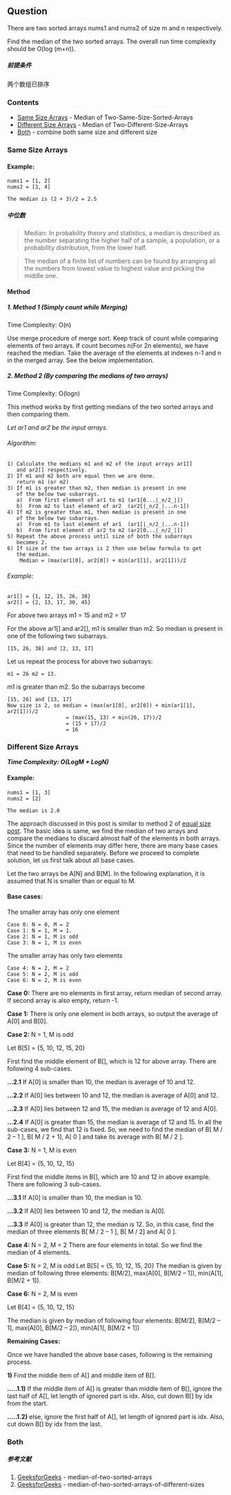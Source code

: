## Question
There are two sorted arrays nums1 and nums2 of size m and n respectively.

Find the median of the two sorted arrays. The overall run time complexity should be O(log (m+n)).

##### 前提条件
两个数组已排序

### Contents
- [Same Size Arrays](#same-size-arrays) - Median of Two-Same-Size-Sorted-Arrays
- [Different Size Arrays](#different-size-arrays) - Median of Two-Different-Size-Arrays
- [Both](#both) - combine both same size and different size

### Same Size Arrays

#### Example:
    nums1 = [1, 2]
    nums2 = [3, 4]

    The median is (2 + 3)/2 = 2.5

##### 中位数
>Median: In probability theory and statistics, a median is described
as the number separating the higher half of a sample, a population,
or a probability distribution, from the lower half.

>The median of a finite list of numbers can be found by arranging all
the numbers from lowest value to highest value and picking the middle one.

#### Method

##### 1. Method 1 (Simply count while Merging)

Time Complexity: O(n)

Use merge procedure of merge sort. Keep track of count while comparing elements of two arrays. If count becomes n(For 2n elements), we have reached the median. Take the average of the elements at indexes n-1 and n in the merged array. See the below implementation.

##### 2. Method 2 (By comparing the medians of two arrays)

Time Complexity: O(logn)

This method works by first getting medians of the two sorted arrays and then comparing them.

*Let ar1 and ar2 be the input arrays.*

###### Algorithm:

    1) Calculate the medians m1 and m2 of the input arrays ar1[] 
       and ar2[] respectively.
    2) If m1 and m2 both are equal then we are done.
       return m1 (or m2)
    3) If m1 is greater than m2, then median is present in one 
       of the below two subarrays.
       a)  From first element of ar1 to m1 (ar1[0...|_n/2_|])
       b)  From m2 to last element of ar2  (ar2[|_n/2_|...n-1])
    4) If m2 is greater than m1, then median is present in one    
       of the below two subarrays.
       a)  From m1 to last element of ar1  (ar1[|_n/2_|...n-1])
       b)  From first element of ar2 to m2 (ar2[0...|_n/2_|])
    5) Repeat the above process until size of both the subarrays 
       becomes 2.
    6) If size of the two arrays is 2 then use below formula to get 
       the median.
        Median = (max(ar1[0], ar2[0]) + min(ar1[1], ar2[1]))/2

###### Example:

    ar1[] = {1, 12, 15, 26, 38}
    ar2[] = {2, 13, 17, 30, 45}
    
For above two arrays m1 = 15 and m2 = 17

For the above ar1[] and ar2[], m1 is smaller than m2. So median is present in one of the following two subarrays.

    [15, 26, 38] and [2, 13, 17]

Let us repeat the process for above two subarrays:

    m1 = 26 m2 = 13.
    
m1 is greater than m2. So the subarrays become

    [15, 26] and [13, 17]
    Now size is 2, so median = (max(ar1[0], ar2[0]) + min(ar1[1], ar2[1]))/2
                       = (max(15, 13) + min(26, 17))/2 
                       = (15 + 17)/2
                       = 16
    
    
### Different Size Arrays

***Time Complexity: O(LogM + LogN)***

#### Example:

    nums1 = [1, 3]
    nums2 = [2]

    The median is 2.0

The approach discussed in this post is similar to method 2 of [equal size post](#same-size-arrays).
The basic idea is same, we find the median of two arrays and compare the medians
to discard almost half of the elements in both arrays. Since the number of
elements may differ here, there are many base cases that need to be handled
separately. Before we proceed to complete solution, let us first talk about
all base cases.

Let the two arrays be A[N] and B[M]. In the following explanation, it is assumed
that N is smaller than or equal to M.

#### Base cases:

The smaller array has only one element

    Case 0: N = 0, M = 2
    Case 1: N = 1, M = 1.
    Case 2: N = 1, M is odd
    Case 3: N = 1, M is even

The smaller array has only two elements

    Case 4: N = 2, M = 2
    Case 5: N = 2, M is odd
    Case 6: N = 2, M is even

**Case 0:** There are no elements in first array, return median of second array. If second array is also empty, return -1.

**Case 1:** There is only one element in both arrays, so output the average of A[0] and B[0].

**Case 2:** N = 1, M is odd

Let B[5] = {5, 10, 12, 15, 20}

First find the middle element of B[], which is 12 for above array. There are following 4 sub-cases.

**…2.1** If A[0] is smaller than 10, the median is average of 10 and 12.

**…2.2** If A[0] lies between 10 and 12, the median is average of A[0] and 12.

**…2.3** If A[0] lies between 12 and 15, the median is average of 12 and A[0].

**…2.4** If A[0] is greater than 15, the median is average of 12 and 15.
In all the sub-cases, we find that 12 is fixed. So, we need to find the median of B[ M / 2 – 1 ], B[ M / 2 + 1], A[ 0 ] and take its average with B[ M / 2 ].

**Case 3:** N = 1, M is even

Let B[4] = {5, 10, 12, 15}

First find the middle items in B[], which are 10 and 12 in above example. There are following 3 sub-cases.

**…3.1** If A[0] is smaller than 10, the median is 10.

**…3.2** If A[0] lies between 10 and 12, the median is A[0].

**…3.3** If A[0] is greater than 12, the median is 12.
So, in this case, find the median of three elements B[ M / 2 – 1 ], B[ M / 2] and A[ 0 ].

**Case 4:** N = 2, M = 2
There are four elements in total. So we find the median of 4 elements.

**Case 5:** N = 2, M is odd
Let B[5] = {5, 10, 12, 15, 20}
The median is given by median of following three elements: B[M/2], max(A[0], B[M/2 – 1]), min(A[1], B[M/2 + 1]).

**Case 6:** N = 2, M is even

Let B[4] = {5, 10, 12, 15}

The median is given by median of following four elements: B[M/2], B[M/2 – 1], max(A[0], B[M/2 – 2]), min(A[1], B[M/2 + 1])

**Remaining Cases:**

Once we have handled the above base cases, following is the remaining process.

**1)** Find the middle item of A[] and middle item of B[].

**…..1.1)** If the middle item of A[] is greater than middle item of B[], ignore the last half of A[], let length of ignored part is idx. Also, cut down B[] by idx from the start.

**…..1.2)** else, ignore the first half of A[], let length of ignored part is idx. Also, cut down B[] by idx from the last.

### Both


##### 参考文献
1. [GeeksforGeeks](http://www.geeksforgeeks.org/median-of-two-sorted-arrays/) - median-of-two-sorted-arrays
2. [GeeksforGeeks](http://www.geeksforgeeks.org/median-of-two-sorted-arrays-of-different-sizes/) - median-of-two-sorted-arrays-of-different-sizes